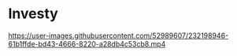# Investy



https://user-images.githubusercontent.com/52989607/232198946-61b1ffde-bd43-4666-8220-a28db4c53cb8.mp4

